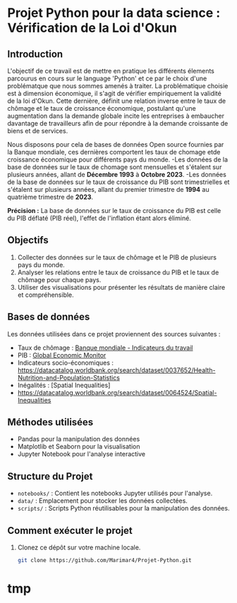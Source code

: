 # Projet Python pour la data science : Vérification de la Loi d'Okun 
 

## Introduction

L'objectif de ce travail est de mettre en pratique les différents élements parcourus en cours sur le language 'Python' et ce par le choix d'une problématque que nous sommes amenés à traiter. La problématique choisie est à dimension économique, il s'agit de vérifier empiriquement la validité de la loi d'Okun. Cette dernière, définit une relation inverse entre le taux de chômage et le taux de croissance économique, postulant qu'une augmentation dans la demande globale incite les entreprises à embaucher davantage de travailleurs afin de pour répondre à la demande croissante de biens et de services.

Nous disposons pour cela de bases de données Open source fournies par la Banque mondiale, ces dernières comportent les taux de chomage etde croissance économique pour différents pays du monde.
   -Les données de la base de données sur le taux de chomage sont mensuelles et s'étalent sur plusieurs années, allant de **Décembre 1993** à **Octobre 2023**.
   -Les données de la base de données sur le taux de croissance du PIB sont trimestrielles et s'étalent sur plusieurs années, allant du premier trimestre de **1994** au quatrième trimestre de **2023**.

**Précision :** La base de données sur le taux de croissance du PIB est celle du PIB déflaté (PIB réel), l'effet de l'inflation étant alors éliminé.


## Objectifs

1. Collecter des données sur le taux de chômage et le PIB de plusieurs pays du monde.
2. Analyser les relations entre le taux de croissance du PIB et le taux de chômage pour chaque pays.
3. Utiliser des visualisations pour présenter les résultats de manière claire et compréhensible.

## Bases de données

Les données utilisées dans ce projet proviennent des sources suivantes :
- Taux de chômage : [Banque mondiale - Indicateurs du travail](lien_vers_la_source)
- PIB : [Global Economic Monitor](https://datacatalog.worldbank.org/search/dataset/0037798/Global-Economic-Monitor)
- Indicateurs socio-économiques : https://datacatalog.worldbank.org/search/dataset/0037652/Health-Nutrition-and-Population-Statistics
- Inégalités : [Spatial Inequalities] 
- https://datacatalog.worldbank.org/search/dataset/0064524/Spatial-Inequalities

## Méthodes utilisées

- Pandas pour la manipulation des données
- Matplotlib et Seaborn pour la visualisation
- Jupyter Notebook pour l'analyse interactive

## Structure du Projet

- `notebooks/` : Contient les notebooks Jupyter utilisés pour l'analyse.
- `data/` : Emplacement pour stocker les données collectées.
- `scripts/` : Scripts Python réutilisables pour la manipulation des données.

## Comment exécuter le projet

1. Clonez ce dépôt sur votre machine locale.

   ```bash
   git clone https://github.com/Marimar4/Projet-Python.git

# tmp